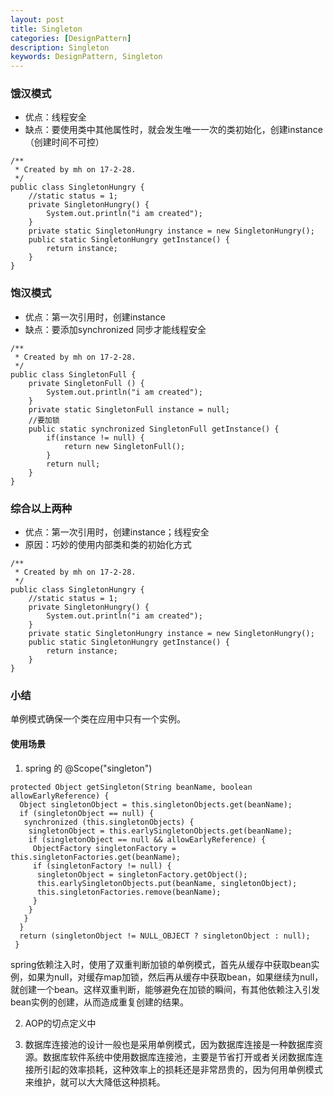 ```yaml
---
layout: post
title: Singleton
categories: [DesignPattern]
description: Singleton
keywords: DesignPattern, Singleton
---
```


### 饿汉模式

- 优点：线程安全
- 缺点：要使用类中其他属性时，就会发生唯一一次的类初始化，创建instance（创建时间不可控）

```
/**
 * Created by mh on 17-2-28.
 */
public class SingletonHungry {
	//static status = 1;
	private SingletonHungry() {
		System.out.println("i am created");
	}
	private static SingletonHungry instance = new SingletonHungry();
	public static SingletonHungry getInstance() {
		return instance;
	}
}
```

### 饱汉模式

- 优点：第一次引用时，创建instance
- 缺点：要添加synchronized 同步才能线程安全

```
/**
 * Created by mh on 17-2-28.
 */
public class SingletonFull {
	private SingletonFull () {
		System.out.println("i am created");
	}
	private static SingletonFull instance = null;
	//要加锁
	public static synchronized SingletonFull getInstance() {
		if(instance != null) {
			return new SingletonFull();
		}
		return null;
	}
}

```


### 综合以上两种

- 优点：第一次引用时，创建instance；线程安全
- 原因：巧妙的使用内部类和类的初始化方式

```
/**
 * Created by mh on 17-2-28.
 */
public class SingletonHungry {
	//static status = 1;
	private SingletonHungry() {
		System.out.println("i am created");
	}
	private static SingletonHungry instance = new SingletonHungry();
	public static SingletonHungry getInstance() {
		return instance;
	}
}

```

### 小结

单例模式确保一个类在应用中只有一个实例。

#### 使用场景


1. spring 的 @Scope("singleton")

```
protected Object getSingleton(String beanName, boolean allowEarlyReference) {  
  Object singletonObject = this.singletonObjects.get(beanName);  
  if (singletonObject == null) {  
   synchronized (this.singletonObjects) {  
    singletonObject = this.earlySingletonObjects.get(beanName);  
    if (singletonObject == null && allowEarlyReference) {  
     ObjectFactory singletonFactory = this.singletonFactories.get(beanName);  
     if (singletonFactory != null) {  
      singletonObject = singletonFactory.getObject();  
      this.earlySingletonObjects.put(beanName, singletonObject);  
      this.singletonFactories.remove(beanName);  
     }  
    }  
   }  
  }  
  return (singletonObject != NULL_OBJECT ? singletonObject : null);  
 }  
```

spring依赖注入时，使用了双重判断加锁的单例模式，首先从缓存中获取bean实例，如果为null，对缓存map加锁，然后再从缓存中获取bean，如果继续为null，就创建一个bean。这样双重判断，能够避免在加锁的瞬间，有其他依赖注入引发bean实例的创建，从而造成重复创建的结果。

2. AOP的切点定义中

3. 数据库连接池的设计一般也是采用单例模式，因为数据库连接是一种数据库资源。数据库软件系统中使用数据库连接池，主要是节省打开或者关闭数据库连接所引起的效率损耗，这种效率上的损耗还是非常昂贵的，因为何用单例模式来维护，就可以大大降低这种损耗。



